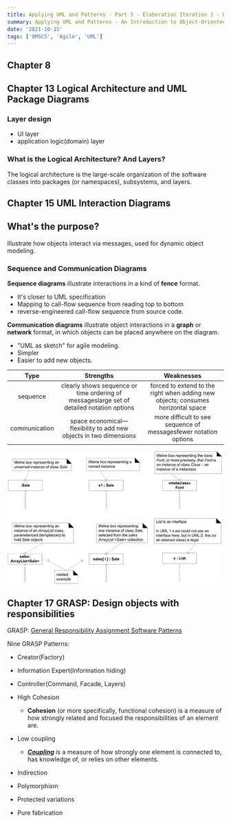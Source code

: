 ```yaml
---
title: Applying UML and Patterns - Part 3 - Elaboration Iteration 1 - Basics
summary: Applying UML and Patterns - An Introduction to Object-Oriented Analysis and Design and Iterative Development, Third Edition
date: '2021-10-15'
tags: ['OMSCS', 'Agile', 'UML']
---
```


## Chapter 8

## Chapter 13 Logical Architecture and UML Package Diagrams

### Layer design

- UI layer
- application logic(domain) layer

### What is the Logical Architecture? And Layers?

The logical architecture is the large-scale organization of the software classes into
packages (or namespaces), subsystems, and layers.

## Chapter 15 UML Interaction Diagrams

## What's the purpose?

Illustrate how objects interact via messages, used for dynamic object modeling.

### Sequence and Communication Diagrams

**Sequence diagrams** illustrate interactions in a kind of **fence** format.

- It's closer to UML specification
- Mapping to call-flow sequence from reading top to bottom
- reverse-engineered call-flow sequence from source code.

**Communication diagrams** illustrate object interactions in a **graph** or **network** format, in which objects can be placed anywhere on the diagram.

- "UML as sketch" for agile modeling.
- Simpler
- Easier to add new objects.

|     Type      |                          Strengths                           |                          Weaknesses                          |
| :-----------: | :----------------------------------------------------------: | :----------------------------------------------------------: |
|   sequence    | clearly shows sequence or time ordering of messageslarge set of detailed notation options | forced to extend to the right when adding new objects; consumes horizontal space |
| communication | space economical—flexibility to add new objects in two dimensions | more difficult to see sequence of messagesfewer notation options |

![Figure 15.5. Lifeline boxes to show participants in interactions](../diagrams/15-UML-Sequence-Diagram-Lifetime-Box.gif)

## Chapter 17 GRASP: Design objects with responsibilities

GRASP: [General Responsibility Assignment Software Patterns](https://en.wikipedia.org/wiki/GRASP_(object-oriented_design))

Nine GRASP Patterns:

- Creator(Factory)
- Information Expert(Information hiding)
- Controller(Command, Facade, Layers)
- High Cohesion
  - **Cohesion** (or more specifically, functional cohesion) is a measure of how strongly related and focused the responsibilities of an element are.

- Low coupling
  - **[*Coupling*](https://learning.oreilly.com/library/view/applying-uml-and/0131489062/go01.html#gloss01entry22)** is a measure of how strongly one element is connected to, has knowledge of, or relies on other elements.
- Indirection
- Polymorphism
- Protected variations
- Pure fabrication
